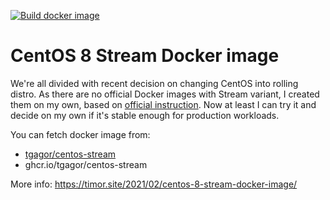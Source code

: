 [![Build docker image](https://github.com/tgagor/docker-centos-stream/actions/workflows/build.yml/badge.svg?branch=master)](https://github.com/tgagor/docker-centos-stream/actions/workflows/build.yml)

CentOS 8 Stream Docker image
============================

We're all divided with recent decision on changing CentOS into rolling distro. As there are no official Docker images with Stream variant, I created them on my own, based on [official instruction](https://www.centos.org/centos-stream/). Now at least I can try it and decide on my own if it's stable enough for production workloads.

You can fetch docker image from:
* [tgagor/centos-stream](https://hub.docker.com/repository/docker/tgagor/centos-stream)
* ghcr.io/tgagor/centos-stream

More info: https://timor.site/2021/02/centos-8-stream-docker-image/
